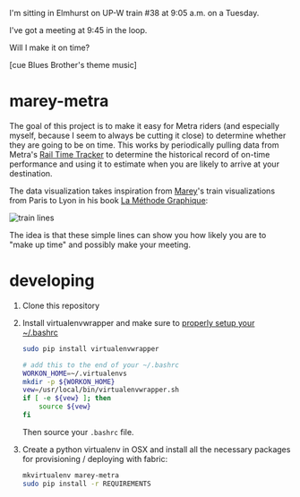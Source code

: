 I'm sitting in Elmhurst on UP-W train #38 at 9:05 a.m. on a
Tuesday.

I've got a meeting at 9:45 in the loop.

Will I make it on time?

[cue Blues Brother's theme music]

marey-metra
===========

The goal of this project is to make it easy for Metra riders (and
especially myself, because I seem to always be cutting it close) to
determine whether they are going to be on time. This works by
periodically pulling data from Metra's
[Rail Time Tracker](https://metrarail.com/metra/wap/en/home/RailTimeTracker.html)
to determine the historical record of on-time performance and using it
to estimate when you are likely to arrive at your destination.

The data visualization takes inspiration from
[Marey](http://en.wikipedia.org/wiki/%C3%89tienne-Jules_Marey)'s train
visualizations from Paris to Lyon in his book
[La Méthode Graphique](https://archive.org/details/lamthodegraphiq00maregoog):

![train lines](http://i.imgur.com/8bQOM8F.jpg "Train lines visualized by Marey")

The idea is that these simple lines can show you how likely you are to
"make up time" and possibly make your meeting.

developing
==========

1. Clone this repository

2. Install virtualenvwrapper and make sure to [properly setup your ~/.bashrc](http://virtualenvwrapper.readthedocs.org/en/latest/install.html#shell-startup-file)

   ```bash
   sudo pip install virtualenvwrapper
   ```

   ```bash
   # add this to the end of your ~/.bashrc
   WORKON_HOME=~/.virtualenvs
   mkdir -p ${WORKON_HOME}
   vew=/usr/local/bin/virtualenvwrapper.sh
   if [ -e ${vew} ]; then
       source ${vew}
   fi
   ```
   Then source your ```.bashrc``` file.

3. Create a python virtualenv in OSX and install all the necessary
   packages for provisioning / deploying with fabric:

   ```bash
   mkvirtualenv marey-metra
   sudo pip install -r REQUIREMENTS
   ```

